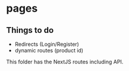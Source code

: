 # pages

## Things to do
- Redirects (Login/Register)
- dynamic routes (product id)


This folder has the NextJS routes including API.


